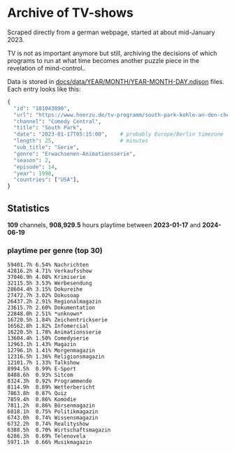 # Archive of TV-shows

Scraped directly from a german webpage, started at about mid-January 2023.

TV is not as important anymore but still, archiving the decisions of which programs to run at what time
becomes another puzzle piece in the revelation of mind-control.. 

Data is stored in [docs/data/YEAR/MONTH/YEAR-MONTH-DAY.ndjson](docs/data/) files. 
Each entry looks like this:

```python
{
  "id": "181043890", 
  "url": "https://www.hoerzu.de/tv-programm/south-park-kohle-an-den-chefkoch/bid_181043890/", 
  "channel": "Comedy Central", 
  "title": "South Park", 
  "date": "2023-01-17T05:15:00",    # probably Europe/Berlin timezone 
  "length": 25,                     # minutes 
  "sub_title": "Serie", 
  "genre": "Erwachsenen-Animationsserie", 
  "season": 2, 
  "episode": 14, 
  "year": 1998, 
  "countries": ["USA"],
}
```

## Statistics

**109** channels, **908,929.5** hours playtime between **2023-01-17** and **2024-06-19**


### playtime per genre (top 30)

    59401.7h 6.54% Nachrichten
    42816.2h 4.71% Verkaufsshow
    37046.9h 4.08% Krimiserie
    32115.5h 3.53% Werbesendung
    28604.4h 3.15% Dokureihe
    27472.7h 3.02% Dokusoap
    26437.2h 2.91% Regionalmagazin
    23615.7h 2.60% Dokumentation
    22848.0h 2.51% *unknown*
    16720.5h 1.84% Zeichentrickserie
    16562.8h 1.82% Infomercial
    16220.5h 1.78% Animationsserie
    13604.4h 1.50% Comedyserie
    12963.1h 1.43% Magazin
    12796.1h 1.41% Morgenmagazin
    12316.5h 1.36% Religionsmagazin
    12101.7h 1.33% Talkshow
    8994.5h  0.99% E-Sport
    8488.6h  0.93% Sitcom
    8324.3h  0.92% Programmende
    8114.9h  0.89% Wetterbericht
    7863.8h  0.87% Quiz
    7859.4h  0.86% Komödie
    7811.2h  0.86% Börsenmagazin
    6818.1h  0.75% Politikmagazin
    6743.0h  0.74% Wissensmagazin
    6732.2h  0.74% Realityshow
    6388.5h  0.70% Wirtschaftsmagazin
    6286.3h  0.69% Telenovela
    5971.1h  0.66% Musikmagazin
